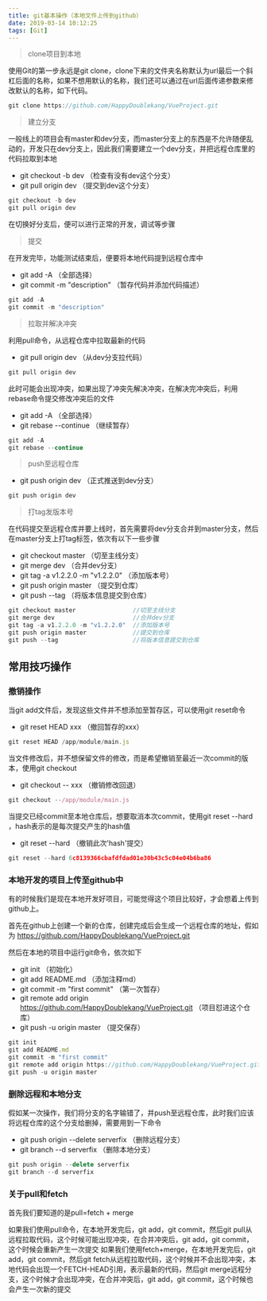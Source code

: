 ```yaml
---
title: git基本操作（本地文件上传到github）
date: 2019-03-14 10:12:25
tags: [Git]
---
```


> clone项目到本地

使用Git的第一步永远是git clone，clone下来的文件夹名称默认为url最后一个斜杠后面的名称，如果不想用默认的名称，我们还可以通过在url后面传递参数来修改默认的名称，如下代码。

<!-- more -->

```javascript
git clone https://github.com/HappyDoublekang/VueProject.git
```

> 建立分支

一般线上的项目会有master和dev分支，而master分支上的东西是不允许随便乱动的，开发只在dev分支上，因此我们需要建立一个dev分支，并把远程仓库里的代码拉取到本地

* git checkout -b dev  （检查有没有dev这个分支）
* git pull origin dev  （提交到dev这个分支）

```javascript
git checkout -b dev
git pull origin dev
```

在切换好分支后，便可以进行正常的开发，调试等步骤

> 提交

在开发完毕，功能测试结束后，便要将本地代码提到远程仓库中

* git add -A  （全部选择）
* git commit -m "description" （暂存代码并添加代码描述）

```javascript
git add -A
git commit -m "description"
```

> 拉取并解决冲突

利用pull命令，从远程仓库中拉取最新的代码

* git pull origin dev  （从dev分支拉代码）

```javascript
git pull origin dev
```

此时可能会出现冲突，如果出现了冲突先解决冲突，在解决完冲突后，利用rebase命令提交修改冲突后的文件

* git add -A  （全部选择）
* git rebase --continue  （继续暂存）

```javascript
git add -A
git rebase --continue
```

> push至远程仓库

* git push origin dev  （正式推送到dev分支）

```javascript
git push origin dev
```

> 打tag发版本号

在代码提交至远程仓库并要上线时，首先需要将dev分支合并到master分支，然后在master分支上打tag标签，依次有以下一些步骤

* git checkout master  （切至主线分支）
* git merge dev  （合并dev分支）
* git tag -a v1.2.2.0 -m "v1.2.2.0"  （添加版本号）
* git push origin master  （提交到仓库）
* git push --tag  （将版本信息提交到仓库）

```javascript
git checkout master                //切至主线分支
git merge dev                      //合并dev分支
git tag -a v1.2.2.0 -m "v1.2.2.0"  //添加版本号
git push origin master             //提交到仓库
git push --tag                     //将版本信息提交到仓库
```

## 常用技巧操作

### 撤销操作

当git add文件后，发现这些文件并不想添加至暂存区，可以使用git reset命令

* git reset HEAD xxx  （撤回暂存的xxx）

```javascript
git reset HEAD /app/module/main.js
```

当文件修改后，并不想保留文件的修改，而是希望撤销至最近一次commit的版本，使用git checkout

* git checkout -- xxx  （撤销修改回退）

```javascript
git checkout --/app/module/main.js
```

当提交已经commit至本地仓库后，想要取消本次commit，使用git reset --hard <hash>，hash表示的是每次提交产生的hash值

* git reset --hard <hash>  （撤销此次'hash'提交）

```javascript
git reset --hard 6c8139366cbafdfdad01e30b43c5c04e04b6ba86
```

### 本地开发的项目上传至github中

有的时候我们是现在本地开发好项目，可能觉得这个项目比较好，才会想着上传到github上。

首先在github上创建一个新的仓库，创建完成后会生成一个远程仓库的地址，假如为
https://github.com/HappyDoublekang/VueProject.git

然后在本地的项目中运行git命令，依次如下

* git init  （初始化）
* git add README.md  （添加注释md）
* git commit -m "first commit"  （第一次暂存）
* git remote add origin https://github.com/HappyDoublekang/VueProject.git （项目怼进这个仓库）
* git push -u origin master  （提交保存）

```javascript
git init
git add README.md
git commit -m "first commit"
git remote add origin https://github.com/HappyDoublekang/VueProject.git
git push -u origin master
```

### 删除远程和本地分支

假如某一次操作，我们将分支的名字输错了，并push至远程仓库，此时我们应该将远程仓库的这个分支给删掉，需要用到一下命令

* git push origin --delete serverfix  （删除远程分支）
* git branch --d serverfix            （删除本地分支）

```javascript
git push origin --delete serverfix
git branch --d serverfix
```

### 关于pull和fetch

首先我们要知道的是pull=fetch + merge

如果我们使用pull命令，在本地开发完后，git add，git commit，然后git pull从远程拉取代码，这个时候可能出现冲突，在合并冲突后，git add，git commit，这个时候会重新产生一次提交
如果我们使用fetch+merge，在本地开发完后，git add，git commit，然后git fetch从远程拉取代码，这个时候并不会出现冲突，本地代码会出现一个FETCH-HEAD引用，表示最新的代码，然后git merge远程分支，这个时候才会出现冲突，在合并冲突后，git add，git commit，这个时候也会产生一次新的提交











